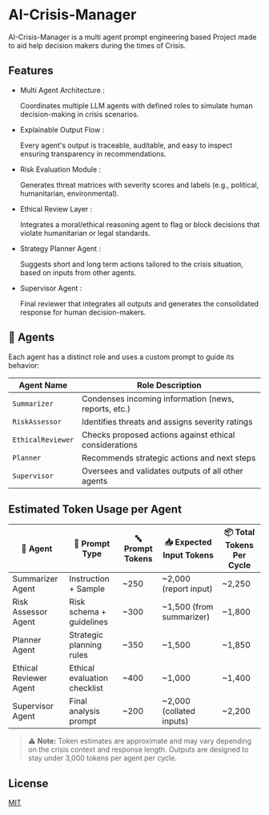 # AI-Crisis-Manager

AI-Crisis-Manager is a multi agent prompt engineering based Project made to aid help decision makers during the times of Crisis.


## Features

- Multi Agent Architecture : 
    
    Coordinates multiple LLM agents with defined roles to simulate human decision-making in crisis scenarios.
- Explainable Output Flow :

    Every agent's output is traceable, auditable, and easy to inspect ensuring transparency in recommendations.
- Risk Evaluation Module :

    Generates threat matrices with severity scores and labels (e.g., political, humanitarian, environmental).

- Ethical Review Layer :

    Integrates a moral/ethical reasoning agent to flag or block decisions that violate humanitarian or legal standards.

- Strategy Planner Agent :

    Suggests short and long term actions tailored to the crisis situation, based on inputs from other agents.
- Supervisor Agent :

    Final reviewer that integrates all outputs and generates the consolidated response for human decision-makers.


## 🧩 Agents

Each agent has a distinct role and uses a custom prompt to guide its behavior:

| Agent Name         | Role Description                                       |
|--------------------|--------------------------------------------------------|
| `Summarizer`       | Condenses incoming information (news, reports, etc.)   |
| `RiskAssessor`     | Identifies threats and assigns severity ratings        |
| `EthicalReviewer`  | Checks proposed actions against ethical considerations |
| `Planner`          | Recommends strategic actions and next steps            |
| `Supervisor`       | Oversees and validates outputs of all other agents     |

## Estimated Token Usage per Agent


| 🧠 Agent                  | 📝 Prompt Type                  | 🔤 Prompt Tokens | 📥 Expected Input Tokens | 📦 Total Tokens Per Cycle |
|--------------------------|----------------------------------|------------------|---------------------------|----------------------------|
| Summarizer Agent         | Instruction + Sample             | ~250             | ~2,000 (report input)     | ~2,250                     |
| Risk Assessor Agent      | Risk schema + guidelines         | ~300             | ~1,500 (from summarizer)  | ~1,800                     |
| Planner Agent            | Strategic planning rules         | ~350             | ~1,500                    | ~1,850                     |
| Ethical Reviewer Agent   | Ethical evaluation checklist     | ~400             | ~1,000                    | ~1,400                     |
| Supervisor Agent         | Final analysis prompt            | ~200             | ~2,000 (collated inputs)  | ~2,200                     |

> ⚠️ **Note:** Token estimates are approximate and may vary depending on the crisis context and response length. Outputs are designed to stay under 3,000 tokens per agent per cycle.

## License

[MIT](https://choosealicense.com/licenses/mit/)
